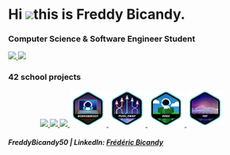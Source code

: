# Hi ![](https://user-images.githubusercontent.com/18350557/176309783-0785949b-9127-417c-8b55-ab5a4333674e.gif)this is Freddy Bicandy.

### Computer Science & Software Engineer Student

<div align="left">
  <a href="https://42beirut.com/">
    <img width="7%" src="https://42beirut.com/wp-content/uploads/2023/11/download.png"/>
  </a>
  <a href="https://liu.edu.lb/NewLIU2022/"> 
    <img width="7%" src="https://liu.edu.lb/NewLIU2022/common/images/logo.png"/>
  </a>
</div>

### 42 school projects

<div align="center">
  <a href="">
    <img width="15%" src="https://raw.githubusercontent.com/FreddyBicandy50/42-Libft/refs/heads/main/libfte.png?token=GHSAT0AAAAAADAXVRILRMHBNPSMR2HGWMA4Z7G6WCQ"/>
  </a>
  <a href=""> 
    <img width="15%" src="https://raw.githubusercontent.com/FreddyBicandy50/42-ft_printf/refs/heads/main/ft_printfe.png?token=GHSAT0AAAAAADAXVRIKDHBKZSIKOI5T6YBEZ7G6WOA"/>
    </a>
  <a href="">
  <img width="15%" src="https://raw.githubusercontent.com/FreddyBicandy50/42-get_next_line/refs/heads/main/get_next_linee.png?token=GHSAT0AAAAAADAXVRIKCSTVGMBTZZNCHBJ6Z7G6XCA"/>
  </a>
  <a href="">
  <img width="15%" src="https://raw.githubusercontent.com/FreddyBicandy50/42-Born2beroot/refs/heads/main/born2beroote.png?token=GHSAT0AAAAAADAXVRILSG7M2YOBYKQ7NMR6Z7G6XJA"/>
  </a>
  <a href="https://github.com/FreddyBicandy50/42-push_swap">
  <img width="15%" src="https://raw.githubusercontent.com/FreddyBicandy50/42-push_swap/refs/heads/main/push_swape.png"/>
  </a>
  <a href="https://github.com/FreddyBicandy50/42-pipex">
  <img width="15%" src="https://raw.githubusercontent.com/FreddyBicandy50/42-pipex/refs/heads/main/pipexe.png"/>
  </a>
  <a href="https://github.com/FreddyBicandy50/42-fdf">
  <img width="15%" src="https://raw.githubusercontent.com/FreddyBicandy50/42-fdf/refs/heads/main/fdfe.png"/>
  </a>
</div>

##### FreddyBicandy50 | LinkedIn: [Frédéric Bicandy](https://www.linkedin.com/in/freddy-bicandy/)
